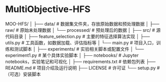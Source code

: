 # MultiObjective-HFS
  
MOO-HFS/ 
│ 
├── data/ # 数据集文件夹，存放原始数据和预处理数据 
│ 
├── raw/ # 原始未处理数据 │ └── processed/ # 预处理后的数据 
│ 
├── src/ # 源代码目录 
│ 
├── feature_selection.py # 主要的特征选择算法实现 
│ 
├── utils.py # 工具函数，如数据加载、评估指标等 
│ 
└── main.py # 项目入口，训练和测试脚本
│ 
├── experiments/ # 实验相关脚本或配置文件
│ 
└── experiment1.py # 某个具体实验脚本
│ 
├── notebooks/ # Jupyter notebooks，实验笔记和可视化 
│ 
├── requirements.txt # 依赖包列表 
├── README.md # 项目介绍及运行说明 
├── LICENSE # 许可证 
└── setup.py # （可选）安装脚本
